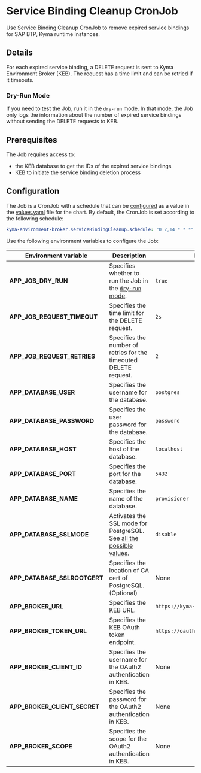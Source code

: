 # Service Binding Cleanup CronJob

Use Service Binding Cleanup CronJob to remove expired service bindings for SAP BTP, Kyma runtime instances.

## Details

For each expired service binding, a DELETE request is sent to Kyma Environment Broker (KEB). The request has a time limit and can be retried if it timeouts.

### Dry-Run Mode

If you need to test the Job, run it in the `dry-run` mode.
In that mode, the Job only logs the information about the number of expired service bindings without sending the DELETE requests to KEB.

## Prerequisites

The Job requires access to:

* the KEB database to get the IDs of the expired service bindings
* KEB to initiate the service binding deletion process

## Configuration

The Job is a CronJob with a schedule that can be [configured](https://kubernetes.io/docs/concepts/workloads/controllers/cron-jobs/#cron-schedule-syntax) as a value in the [values.yaml](../../resources/keb/values.yaml) file for the chart.
By default, the CronJob is set according to the following schedule:
```yaml  
kyma-environment-broker.serviceBindingCleanup.schedule: "0 2,14 * * *"
```

Use the following environment variables to configure the Job:

| Environment variable         | Description                                                                                                               | Default value                            |
|------------------------------|---------------------------------------------------------------------------------------------------------------------------|------------------------------------------|
| **APP_JOB_DRY_RUN**          | Specifies whether to run the Job in the [`dry-run` mode](#details).                                                       | `true`                                   |
| **APP_JOB_REQUEST_TIMEOUT**  | Specifies the time limit for the DELETE request.                                                                          | `2s`                                     |
| **APP_JOB_REQUEST_RETRIES**  | Specifies the number of retries for the timeouted DELETE request.                                                         | `2`                                      |
| **APP_DATABASE_USER**        | Specifies the username for the database.                                                                                  | `postgres`                               |
| **APP_DATABASE_PASSWORD**    | Specifies the user password for the database.                                                                             | `password`                               |
| **APP_DATABASE_HOST**        | Specifies the host of the database.                                                                                       | `localhost`                              |
| **APP_DATABASE_PORT**        | Specifies the port for the database.                                                                                      | `5432`                                   |
| **APP_DATABASE_NAME**        | Specifies the name of the database.                                                                                       | `provisioner`                            |
| **APP_DATABASE_SSLMODE**     | Activates the SSL mode for PostgreSQL. See [all the possible values](https://www.postgresql.org/docs/9.1/libpq-ssl.html). | `disable`                                |
| **APP_DATABASE_SSLROOTCERT** | Specifies the location of CA cert of PostgreSQL. (Optional)                                                               | None                                     |
| **APP_BROKER_URL**           | Specifies the KEB URL.                                                                                                    | `https://kyma-env-broker.kyma.local`     |
| **APP_BROKER_TOKEN_URL**     | Specifies the KEB OAuth token endpoint.                                                                                   | `https://oauth.2kyma.local/oauth2/token` |
| **APP_BROKER_CLIENT_ID**     | Specifies the username for the OAuth2 authentication in KEB.                                                              | None                                     |
| **APP_BROKER_CLIENT_SECRET** | Specifies the password for the OAuth2 authentication in KEB.                                                              | None                                     |
| **APP_BROKER_SCOPE**         | Specifies the scope for the OAuth2 authentication in KEB.                                                                 | None                                     |
